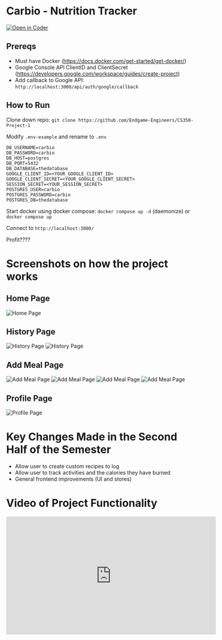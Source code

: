 # Carbio - Nutrition Tracker
[![Open in Coder](https://coder.galifrey.dev/open-in-coder.svg)](https://coder.galifrey.dev/templates/coder/DockerRepoClone/workspace?mode=manual&param.Git+repo+http+URL=https%3A%2F%2Fgithub.com%2FEndgame-Engineers%2FCS350-Project-1)
## Prereqs
- Must have Docker (https://docs.docker.com/get-started/get-docker/)
- Google Console API ClientID and ClientSecret (https://developers.google.com/workspace/guides/create-project)
- Add callback to Google API: `http://localhost:3000/api/auth/google/callback`
## How to Run
Clone down repo: 
```git clone https://github.com/Endgame-Engineers/CS350-Project-1```

Modify `.env-example` and rename to `.env`
```
DB_USERNAME=carbio
DB_PASSWORD=carbio
DB_HOST=postgres
DB_PORT=5432
DB_DATABASE=thedatabase
GOOGLE_CLIENT_ID=<YOUR_GOOGLE_CLIENT_ID>
GOOGLE_CLIENT_SECRET=<YOUR_GOOGLE_CLIENT_SECRET>
SESSION_SECRET=<YOUR_SESSION_SECRET>
POSTGRES_USER=carbio
POSTGRES_PASSWORD=carbio
POSTGRES_DB=thedatabase
```
Start docker using docker compose:
```docker compose up -d``` (daemonize) or ```docker compose up```

Connect to `http://localhost:3000/`

Profit????

# Screenshots on how the project works
## Home Page
![Home Page](images/Screenshot1.png)

## History Page
![History Page](images/Screenshot2.png)
![History Page](images/Screenshot3.png)

## Add Meal Page
![Add Meal Page](images/Screenshot4.png)
![Add Meal Page](images/Screenshot5.png)
![Add Meal Page](images/Screenshot6.png)
![Add Meal Page](images/Screenshot7.png)

## Profile Page
![Profile Page](images/Screenshot8.png)

# Key Changes Made in the Second Half of the Semester
- Allow user to create custom recipes to log
- Allow user to track activities and the calories they have burned
- General frontend improvements (UI and stores)

# Video of Project Functionality
 <iframe width="560" height="315" src="https://www.youtube.com/embed/ykFu61GNMnY?si=y-j9XxGFDYpCo-s4" title="YouTube video player" frameborder="0" allow="accelerometer; autoplay; clipboard-write; encrypted-media; gyroscope; picture-in-picture; web-share" referrerpolicy="strict-origin-when-cross-origin" allowfullscreen></iframe>